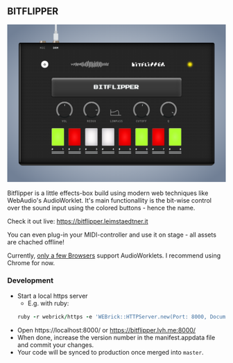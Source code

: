 ## BITFLIPPER

![Bitflipper Example](assets/bitflipper.png)

Bitflipper is a little effects-box build using modern web techniques like WebAudio's AudioWorklet. It's main functionallity is the bit-wise control over the sound input using the colored buttons - hence the name. 

Check it out live: https://bitflipper.leimstaedtner.it

You can even plug-in your MIDI-controller and use it on stage - all assets are chached offline!

Currently, [only a few Browsers](https://caniuse.com/#search=AudioWorklet) support AudioWorklets. I recommend using Chrome for now.


### Development

* Start a local https server
  * E.g. with ruby:
  ```ruby
  ruby -r webrick/https -e 'WEBrick::HTTPServer.new(Port: 8000, DocumentRoot: ".", SSLEnable: true, SSLCertName: [%w[CN localhost]]).start'
  ```
* Open https://localhost:8000/ or https://bitflipper.lvh.me:8000/
* When done, increase the version number in the manifest.appdata file and commit your changes. 
* Your code will be synced to production once merged into `master`.